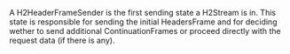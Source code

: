 A H2HeaderFrameSender is the first sending state a H2Stream is in. This state is responsible for sending the initial HeadersFrame and for deciding wether to send additional ContinuationFrames or proceed directly with the request data (if there is any).